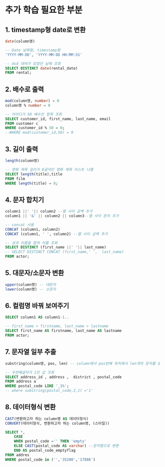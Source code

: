 # 추가 학습 필요한 부분

## 1. timestamp형 date로 변환
```SQL
date(column명)

-- Date 날짜형, timestamp형
'YYYY-MM-DD', 'YYYY-MM-DD HH:MM:SS'

-- dvd 대여가 있었던 날짜 조회
SELECT DISTINCT date(rental_date)
FROM rental;
```

## 2. 배수로 출력
```SQL
mod(column명, number) = 0
column명 % number = 0

-- 아이디가 50 배수인 항목 조회
SELECT customer_id, first_name, last_name, email
FROM customer c
WHERE customer_id % 50 = 0;
--WHERE mod(customer_id,50) = 0
```

## 3. 길이 출력
```SQL
length(column명)

-- 영화 제목 길이가 8글자인 영화 제목 리스트 나열
SELECT length(title),title 
FROM film
WHERE length(title) = 8;
```
## 4. 문자 합치기
```SQL
column1 ||' '|| column2 --열 사이 공백 추가
column1 || '&' || column2 || column3--열 사이 문자 추가

-- concat 사용
CONCAT (column1, column2)
CONCAT (column1, ' ', column2) --열 사이 공백 추가

-- 성과 이름을 합쳐 이름 조회
SELECT DISTINCT (first_name ||' '|| last_name)
-- SELECT DISTINCT CONCAT (first_name,' ',  last_name)
FROM actor;
```

## 5. 대문자/소문자 변환
```SQL
upper(column명) -- 대문자
lower(column명) -- 소문자
```

## 6. 컬럼명 바꿔 보여주기
```SQL
SELECT column1 AS column1-1..

-- first_name > firstname, last_name > lastname
SELECT first_name AS firstname, last_name AS lastname
FROM actor;
```

## 7. 문자열 일부 추출
```SQL
substring(column명, pos, len) -- column에서 pos번째 위치에서 len개의 문자를 읽음

-- 두번째글자가 1인 값 조회
SELECT address_id , address ,  district , postal_code 
FROM address a 
WHERE postal_code LIKE '_1%';
-- where substring(postal_code,2,1) ='1'
```

## 8. 데이터형식 변환
```SQL
CAST(변환하고자 하는 column명 AS 데이터형식)
CONVERT(데이터형식, 변환하고자 하는 column명, (스타일))
```
```SQL
SELECT *,
	CASE
	WHEN postal_code ='' THEN 'empty'
	ELSE CAST(postal_code AS varchar) --문자형으로 변환
	END AS postal_code_emptyflag
FROM addres
WHERE postal_code in ('','35200','17886')
```
